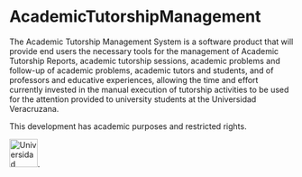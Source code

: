 # AcademicTutorshipManagement
The Academic Tutorship Management System is a software product that will provide end users the necessary tools for the management of Academic Tutorship Reports, academic tutorship sessions, academic problems and follow-up of academic problems, academic tutors and students, and of professors and educative experiences, allowing the time and effort currently invested in the manual execution of tutorship activities to be used for the attention provided to university students at the Universidad Veracruzana.

This development has academic purposes and restricted rights. 

<img src="https://upload.wikimedia.org/wikipedia/commons/thumb/8/8f/Logo_de_la_Universidad_Veracruzana.svg/696px-Logo_de_la_Universidad_Veracruzana.svg.png" alt="Universidad Veracruzana" width="50" height="50" />.
